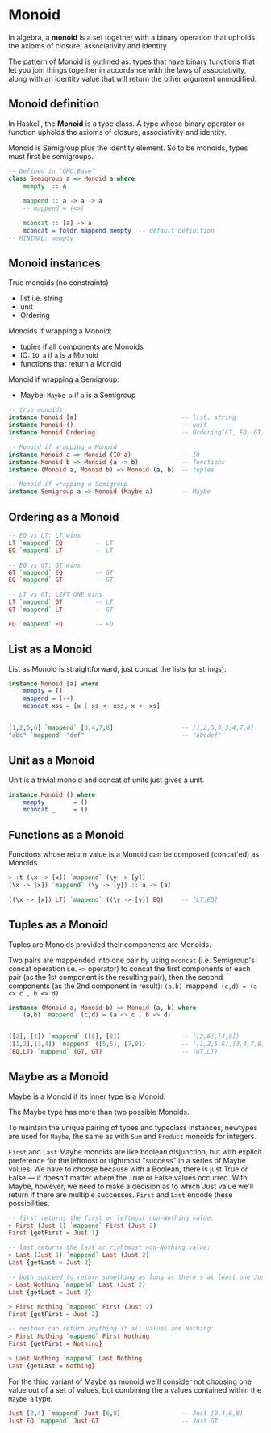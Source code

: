 # Monoid

In algebra, a **monoid** is a set together with a binary operation that upholds the axioms of closure, associativity and identity.

The pattern of Monoid is outlined as: types that have binary functions that let you join things together in accordance with the laws of associativity, along with an identity value that will return the other argument unmodified.



## Monoid definition

In Haskell, the **Monoid** is a type class. A type whose binary operator or function upholds the axioms of closure, associativity and identity.

Monoid is Semigroup plus the identity element. So to be monoids, types must first be semigroups.

```hs
-- Defined in ‘GHC.Base’
class Semigroup a => Monoid a where
    mempty  :: a
    
    mappend :: a -> a -> a
    -- mappend = (<>)

    mconcat :: [a] -> a
    mconcat = foldr mappend mempty  -- default definition
-- MINIMAL: mempty
```


## Monoid instances

True monoids (no constraints)
* list i.e. string
* unit
* Ordering

Monoids if wrapping a Monoid:
* tuples if all components are Monoids
* IO: `IO a` if `a` is a Monoid
* functions that return a Monoid

Monoid if wrapping a Semigroup:
* Maybe: `Maybe a` if `a` is a Semigroup



```hs
-- true monoids
instance Monoid [a]                             -- list, string
instance Monoid ()                              -- unit
instance Monoid Ordering                        -- Ordering(LT, EQ, GT)

-- Monoid if wrapping a Monoid
instance Monoid a => Monoid (IO a)              -- IO
instance Monoid b => Monoid (a -> b)            -- functions
instance (Monoid a, Monoid b) => Monoid (a, b)  -- tuples

-- Monoid if wrapping a Semigroup
instance Semigroup a => Monoid (Maybe a)        -- Maybe
```


## Ordering as a Monoid

```hs
-- EQ vs LT: LT wins
LT `mappend` EQ         -- LT
EQ `mappend` LT         -- LT

-- EQ vs GT: GT wins
GT `mappend` EQ         -- GT
EQ `mappend` GT         -- GT

-- LT vs GT: LEFT ONE wins
LT `mappend` GT         -- LT
GT `mappend` LT         -- GT

EQ `mappend` EQ         -- EQ
```


## List as a Monoid

List as Monoid is straightforward, just concat the lists (or strings).

```hs
instance Monoid [a] where
    mempty = []
    mappend = (++)
    mconcat xss = [x | xs <- xss, x <- xs]


[1,2,5,6] `mappend` [3,4,7,8]                   -- [1,2,5,6,3,4,7,8]
"abc" `mappend` "def"                           -- "abcdef"
```

## Unit as a Monoid

Unit is a trivial monoid and concat of units just gives a unit.

```hs
instance Monoid () where
    mempty        = ()
    mconcat _     = ()
```


## Functions as a Monoid

Functions whose return value is a Monoid can be composed (concat'ed) as Monoids.

```hs
> :t (\x -> [x]) `mappend` (\y -> [y])
(\x -> [x]) `mappend` (\y -> [y]) :: a -> [a]

((\x -> [x]) LT) `mappend` ((\y -> [y]) EQ)     -- [LT,EQ]
```

## Tuples as a Monoid

Tuples are Monoids provided their components are Monoids.

Two pairs are mappended into one pair by using `mconcat` (i.e. Semigroup's concat operation i.e. `<>` operator) to concat the first components of each pair (as the 1st component is the resulting pair), then the second components (as the 2nd component in result): `(a,b) `mappend` (c,d) = (a <> c , b <> d)`

```hs
instance (Monoid a, Monoid b) => Monoid (a, b) where
    (a,b) `mappend` (c,d) = (a <> c , b <> d)


([2], [4]) `mappend` ([6], [8])                 -- ([2,6],[4,8])
([1,2],[3,4]) `mappend` ([5,6], [7,8])          -- ([1,2,5,6],[3,4,7,8])
(EQ,LT) `mappend` (GT, GT)                      -- (GT,LT)
```


## Maybe as a Monoid

Maybe is a Monoid if its inner type is a Monoid.

The Maybe type has more than two possible Monoids.

To maintain the unique pairing of types and typeclass instances, newtypes are used for `Maybe`, the same as with `Sum` and `Product` monoids for integers.

`First` and `Last` Maybe monoids are like boolean disjunction, but with explicit preference for the leftmost or rightmost "success" in a series of Maybe values. We have to choose because with a Boolean, there is just True or False — it doesn't matter where the True or False values occurred. With Maybe, however, we need to make a decision as to which Just value we'll return if there are multiple successes. `First` and `Last` encode these possibilities.


```hs
-- first returns the first or leftmost non-Nothing value:
> First (Just 1) `mappend` First (Just 2)
First {getFirst = Just 1}

-- last returns the last or rightmost non-Nothing value:
> Last (Just 1) `mappend` Last (Just 2)
Last {getLast = Just 2}

-- both succeed to return something as long as there's at least one Just:
> Last Nothing `mappend` Last (Just 2)
Last {getLast = Just 2}

> First Nothing `mappend` First (Just 2)
First {getFirst = Just 2}

-- neither can return anything if all values are Nothing:
> First Nothing `mappend` First Nothing
First {getFirst = Nothing}

> Last Nothing `mappend` Last Nothing
Last {getLast = Nothing}
```

For the third variant of Maybe as monoid we'll consider not choosing one value out of a set of values, but combining the `a` values contained within the `Maybe a` type.

```hs
Just [2,4] `mappend` Just [6,8]                 -- Just [2,4,6,8]
Just EQ `mappend` Just GT                       -- Just GT
```
